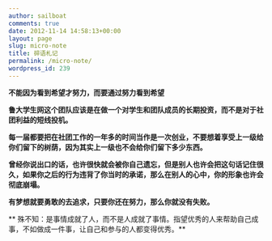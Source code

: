```yaml
---
author: sailboat
comments: true
date: 2012-11-14 14:58:13+00:00
layout: page
slug: micro-note
title: 碎语札记
permalink: /micro-note/
wordpress_id: 239
---
```


**不能因为看到希望才努力，而要通过努力看到希望**

**鲁大学生网这个团队应该是在做一个对学生和团队成员的长期投资，而不是对于社团利益的短线投机。**

**每一届都要把在社团工作的一年多的时间当作是一次创业，不要想着享受上一级给你们留下的树荫，因为其实上一级也不会给你们留下多少东西。**

**曾经你说出口的话，也许很快就会被你自己遗忘，但是别人也许会把这句话记住很久，如果你之后的行为违背了你当时的承诺，那么在别人的心中，你的形象也许会彻底崩塌。**

**有梦想就要勇敢的去追求，只要你还在努力，那么你就没有失败。**

** 殊不知：是事情成就了人，而不是人成就了事情。指望优秀的人来帮助自己成事，不如做成一件事，让自己和参与的人都变得优秀。**
